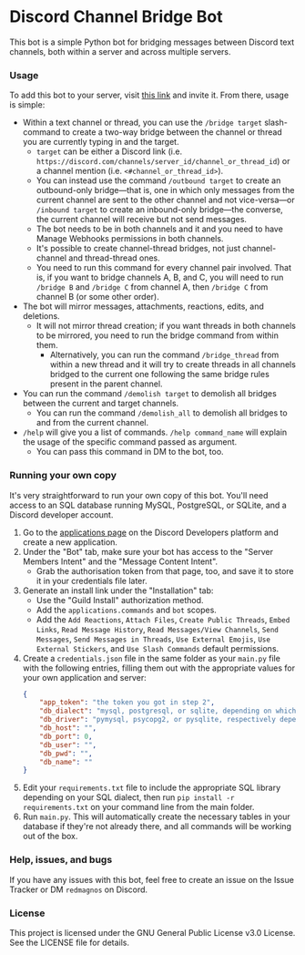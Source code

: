 # Discord Channel Bridge Bot
This bot is a simple Python bot for bridging messages between Discord text channels, both within a server and across multiple servers.

### Usage
To add this bot to your server, visit [this link](https://discord.com/oauth2/authorize?client_id=1253380419773136947) and invite it. From there, usage is simple:

- Within a text channel or thread, you can use the `/bridge target` slash-command to create a two-way bridge between the channel or thread you are currently typing in and the target.
  - `target` can be either a Discord link (i.e. `https://discord.com/channels/server_id/channel_or_thread_id`) or a channel mention (i.e. `<#channel_or_thread_id>`).
  - You can instead use the command `/outbound target` to create an outbound-only bridge—that is, one in which only messages from the current channel are sent to the other channel and not vice-versa—or `/inbound target` to create an inbound-only bridge—the converse, the current channel will receive but not send messages.
  - The bot needs to be in both channels and it and you need to have Manage Webhooks permissions in both channels.
  - It's possible to create channel-thread bridges, not just channel-channel and thread-thread ones.
  - You need to run this command for every channel pair involved. That is, if you want to bridge channels A, B, and C, you will need to run `/bridge B` and `/bridge C` from channel A, then `/bridge C` from channel B (or some other order).
- The bot will mirror messages, attachments, reactions, edits, and deletions.
  - It will not mirror thread creation; if you want threads in both channels to be mirrored, you need to run the bridge command from within them.
    - Alternatively, you can run the command `/bridge_thread` from within a new thread and it will try to create threads in all channels bridged to the current one following the same bridge rules present in the parent channel.
- You can run the command `/demolish target` to demolish all bridges between the current and target channels.
  - You can run the command `/demolish_all` to demolish all bridges to and from the current channel.
- `/help` will give you a list of commands. `/help command_name` will explain the usage of the specific command passed as argument.
  - You can pass this command in DM to the bot, too.
<!-- - Right clicking a message and going to Apps > List Reactions will show you a list of all reactions on all sides of the bridge. -->

### Running your own copy
It's very straightforward to run your own copy of this bot. You'll need access to an SQL database running MySQL, PostgreSQL, or SQLite, and a Discord developer account.
1. Go to the [applications page](https://discord.com/developers/applications) on the Discord Developers platform and create a new application.
2. Under the "Bot" tab, make sure your bot has access to the "Server Members Intent" and the "Message Content Intent".
   - Grab the authorisation token from that page, too, and save it to store it in your credentials file later.
3. Generate an install link under the "Installation" tab:
   - Use the "Guild Install" authorization method.
   - Add the `applications.commands` and `bot` scopes.
   - Add the `Add Reactions`, `Attach Files`, `Create Public Threads`, `Embed Links`, `Read Message History`, `Read Messages/View Channels`, `Send Messages`, `Send Messages in Threads`, `Use External Emojis`, `Use External Stickers`, and `Use Slash Commands` default permissions.
4. Create a `credentials.json` file in the same folder as your `main.py` file with the following entries, filling them out with the appropriate values for your own application and server:
   ```json
   {
       "app_token": "the token you got in step 2",
       "db_dialect": "mysql, postgresql, or sqlite, depending on which dialect your database uses",
       "db_driver": "pymysql, psycopg2, or pysqlite, respectively depending on the above",
       "db_host": "",
       "db_port": 0,
       "db_user": "",
       "db_pwd": "",
       "db_name": ""
   }
   ```
5. Edit your `requirements.txt` file to include the appropriate SQL library depending on your SQL dialect, then run `pip install -r requirements.txt` on your command line from the main folder.
6. Run `main.py`. This will automatically create the necessary tables in your database if they're not already there, and all commands will be working out of the box.

### Help, issues, and bugs
If you have any issues with this bot, feel free to create an issue on the Issue Tracker or DM `redmagnos` on Discord.

### License
This project is licensed under the GNU General Public License v3.0 License. See the LICENSE file for details.

